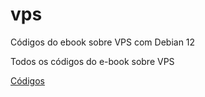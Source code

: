 # vps
Códigos do ebook sobre VPS com Debian 12

Todos os códigos do e-book sobre VPS

[Códigos](codigos.txt)
